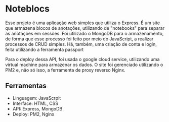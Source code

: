 # Noteblocs
Esse projeto é uma aplicação web simples que utiliza o Express. É um site que armazena blocos de anotações, utilizando de "notebooks" para separar as anotações em sessões. Foi utilizado o MongoDB para o armazenamento, de forma que esse processo foi feito por meio do JavaScript, a realizar processos de CRUD simples. Há, também, uma criação de conta e login, feita utilizando a ferramenta passport

Para o deploy dessa API, foi usada o google cloud service, utilizando uma virtual machine para armazenar os dados. O site foi gerenciado utilizando o PM2 e, não só isso, a ferramenta de proxy reverso Nginx.

## Ferramentas
- Linguagem: JavaScrpit
- Interface: HTML, CSS
- API: Express, MongoDB
- Deploy: PM2, Nginx 
